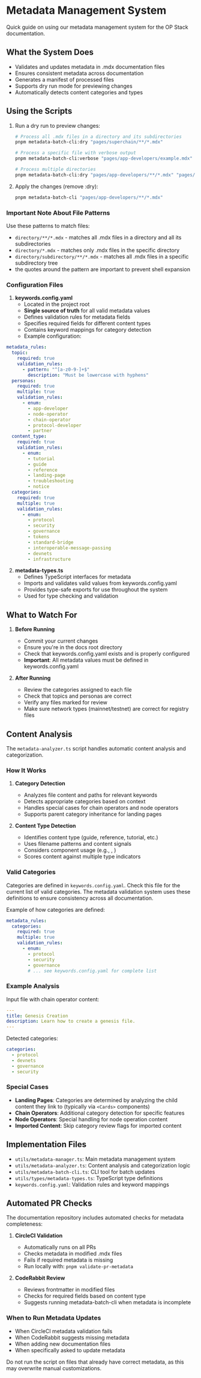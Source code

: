 # Metadata Management System

Quick guide on using our metadata management system for the OP Stack documentation.

## What the System Does

* Validates and updates metadata in .mdx documentation files
* Ensures consistent metadata across documentation
* Generates a manifest of processed files
* Supports dry run mode for previewing changes
* Automatically detects content categories and types

## Using the Scripts

1. Run a dry run to preview changes:
   ```bash
   # Process all .mdx files in a directory and its subdirectories
   pnpm metadata-batch-cli:dry "pages/superchain/**/*.mdx"

   # Process a specific file with verbose output
   pnpm metadata-batch-cli:verbose "pages/app-developers/example.mdx"

   # Process multiple directories
   pnpm metadata-batch-cli:dry "pages/app-developers/**/*.mdx" "pages/node-operators/**/*.mdx"
   ```

2. Apply the changes (remove :dry):
   ```bash
   pnpm metadata-batch-cli "pages/app-developers/**/*.mdx"
   ```

### Important Note About File Patterns

Use these patterns to match files:

* `directory/**/*.mdx` - matches all .mdx files in a directory and all its subdirectories
* `directory/*.mdx` - matches only .mdx files in the specific directory
* `directory/subdirectory/**/*.mdx` - matches all .mdx files in a specific subdirectory tree
* the quotes around the pattern are important to prevent shell expansion

### Configuration Files

1. **keywords.config.yaml**
   * Located in the project root
   * **Single source of truth** for all valid metadata values
   * Defines validation rules for metadata fields
   * Specifies required fields for different content types
   * Contains keyword mappings for category detection
   * Example configuration:
```yaml
metadata_rules:
  topic:
    required: true
    validation_rules:
      - pattern: "^[a-z0-9-]+$"
        description: "Must be lowercase with hyphens"
  personas:
    required: true
    multiple: true
    validation_rules:
      - enum:
        - app-developer
        - node-operator
        - chain-operator
        - protocol-developer
        - partner
  content_type:
    required: true
    validation_rules:
      - enum:
        - tutorial
        - guide
        - reference
        - landing-page
        - troubleshooting
        - notice
  categories:
    required: true
    multiple: true
    validation_rules:
      - enum:
        - protocol
        - security
        - governance
        - tokens
        - standard-bridge
        - interoperable-message-passing
        - devnets
        - infrastructure
```

2. **metadata-types.ts**
   * Defines TypeScript interfaces for metadata
   * Imports and validates valid values from keywords.config.yaml
   * Provides type-safe exports for use throughout the system
   * Used for type checking and validation

## What to Watch For

1. **Before Running**
   * Commit your current changes
   * Ensure you're in the docs root directory
   * Check that keywords.config.yaml exists and is properly configured
   * **Important**: All metadata values must be defined in keywords.config.yaml

2. **After Running**
   * Review the categories assigned to each file
   * Check that topics and personas are correct
   * Verify any files marked for review
   * Make sure network types (mainnet/testnet) are correct for registry files

## Content Analysis

The `metadata-analyzer.ts` script handles automatic content analysis and categorization.

### How It Works

1. **Category Detection**
   * Analyzes file content and paths for relevant keywords
   * Detects appropriate categories based on context
   * Handles special cases for chain operators and node operators
   * Supports parent category inheritance for landing pages

2. **Content Type Detection**
   * Identifies content type (guide, reference, tutorial, etc.)
   * Uses filename patterns and content signals
   * Considers component usage (e.g., <Cards>, <Steps>)
   * Scores content against multiple type indicators

### Valid Categories

Categories are defined in `keywords.config.yaml`. Check this file for the current list of valid categories. The metadata validation system uses these definitions to ensure consistency across all documentation.

Example of how categories are defined:
```yaml
metadata_rules:
  categories:
    required: true
    multiple: true
    validation_rules:
      - enum:
        - protocol
        - security
        - governance
        # ... see keywords.config.yaml for complete list
```

### Example Analysis

Input file with chain operator content:
```yaml
---
title: Genesis Creation
description: Learn how to create a genesis file.
---
```

Detected categories:
```yaml
categories:
  - protocol
  - devnets
  - governance
  - security
```

### Special Cases

* **Landing Pages**: Categories are determined by analyzing the child content they link to (typically via `<Cards>` components)
* **Chain Operators**: Additional category detection for specific features
* **Node Operators**: Special handling for node operation content
* **Imported Content**: Skip category review flags for imported content

## Implementation Files

* `utils/metadata-manager.ts`: Main metadata management system
* `utils/metadata-analyzer.ts`: Content analysis and categorization logic
* `utils/metadata-batch-cli.ts`: CLI tool for batch updates
* `utils/types/metadata-types.ts`: TypeScript type definitions
* `keywords.config.yaml`: Validation rules and keyword mappings

## Automated PR Checks

The documentation repository includes automated checks for metadata completeness:

1. **CircleCI Validation**
   * Automatically runs on all PRs
   * Checks metadata in modified .mdx files
   * Fails if required metadata is missing
   * Run locally with: `pnpm validate-pr-metadata`

2. **CodeRabbit Review**
   * Reviews frontmatter in modified files
   * Checks for required fields based on content type
   * Suggests running metadata-batch-cli when metadata is incomplete

### When to Run Metadata Updates

* When CircleCI metadata validation fails
* When CodeRabbit suggests missing metadata
* When adding new documentation files
* When specifically asked to update metadata

Do not run the script on files that already have correct metadata, as this may overwrite manual customizations.
